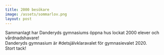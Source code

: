 ```yaml
---
title: 2000 besökare
image: /assets/sommarlov.png
layout: post
---
```


Sammanlagt har Danderyds gymnasiums öppna hus lockat 2000 elever och vårdnadshavare!<br>
Danderyds gymnasium är #detsjälvklaravalet för gymnasievalet 2020.
<br>
Stort tack!
<br>
